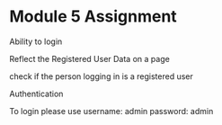 # Module 5 Assignment

Ability to login

Reflect the Registered User Data on a page

check if the person logging in is a registered user

Authentication 

To login please use
username: admin
password: admin

